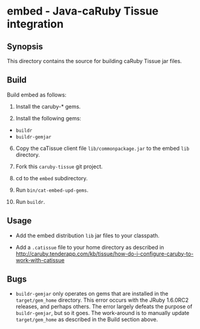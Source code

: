 embed - Java-caRuby Tissue integration
======================================

Synopsis
--------
This directory contains the source for building caRuby Tissue jar files.

Build
-----
Build embed as follows:

1. Install the caruby-* gems.

2. Install the following gems:
  * `buildr`
  * `buildr-gemjar`

6. Copy the caTissue client file `lib/commonpackage.jar` to the embed `lib` directory.

3. Fork this `caruby-tissue` git project.

4. cd to the `embed` subdirectory.

5. Run `bin/cat-embed-upd-gems`.

5. Run `buildr`.

Usage
-----
* Add the embed distribution `lib` jar files to your classpath.

* Add a `.catissue` file to your home directory as described in
  http://caruby.tenderapp.com/kb/tissue/how-do-i-configure-caruby-to-work-with-catissue

Bugs
----
* `buildr-gemjar` only operates on gems that are installed in the `target/gem_home` directory.
  This error occurs with the JRuby 1.6.0RC2 releases, and perhaps others.
  The error largely defeats the purpose of `buildr-gemjar`, but so it goes.
  The work-around is to manually update `target/gem_home` as described in the
  Build section above.
